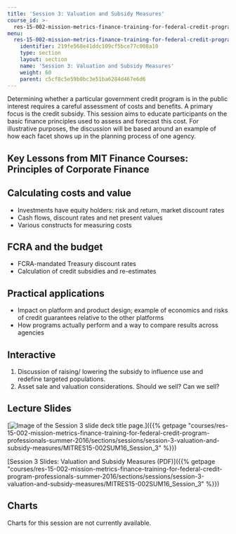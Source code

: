 ```yaml
---
title: 'Session 3: Valuation and Subsidy Measures'
course_id: >-
  res-15-002-mission-metrics-finance-training-for-federal-credit-program-professionals-summer-2016
menu:
  res-15-002-mission-metrics-finance-training-for-federal-credit-program-professionals-summer-2016:
    identifier: 219fe568e41ddc109cf5bce77c008a10
    type: section
    layout: section
    name: 'Session 3: Valuation and Subsidy Measures'
    weight: 60
    parent: c5cf8c5e59b0bc3e51ba6284d467e6d6
---
```

Determining whether a particular government credit program is in the public interest requires a careful assessment of costs and benefits. A primary focus is the credit subsidy. This session aims to educate participants on the basic finance principles used to assess and forecast this cost. For illustrative purposes, the discussion will be based around an example of how each facet shows up in the planning process of one agency.

Key Lessons from MIT Finance Courses: Principles of Corporate Finance
---------------------------------------------------------------------

Calculating costs and value
---------------------------

*   Investments have equity holders: risk and return, market discount rates
*   Cash flows, discount rates and net present values
*   Various constructs for measuring costs

FCRA and the budget
-------------------

*   FCRA-mandated Treasury discount rates
*   Calculation of credit subsidies and re-estimates

Practical applications
----------------------

*   Impact on platform and product design; example of economics and risks of credit guarantees relative to the other platforms
*   How programs actually perform and a way to compare results across agencies

Interactive
-----------

1.  Discussion of raising/ lowering the subsidy to influence use and redefine targeted populations.
2.  Asset sale and valuation considerations. Should we sell? Can we sell?

Lecture Slides
--------------

[![Image of the Session 3 slide deck title page.](https://open-learning-course-data-ci.s3.amazonaws.com/res-15-002-mission-metrics-finance-training-for-federal-credit-program-professionals-summer-2016/ed32ebd86612ff03198ad321fbc0c49e_RES15-002_Session_3.jpg)]({{% getpage "courses/res-15-002-mission-metrics-finance-training-for-federal-credit-program-professionals-summer-2016/sections/sessions/session-3-valuation-and-subsidy-measures/MITRES15-002SUM16_Session_3" %}})

[Session 3 Slides: Valuation and Subsidy Measures (PDF)]({{% getpage "courses/res-15-002-mission-metrics-finance-training-for-federal-credit-program-professionals-summer-2016/sections/sessions/session-3-valuation-and-subsidy-measures/MITRES15-002SUM16_Session_3" %}})

Charts
------

Charts for this session are not currently available.